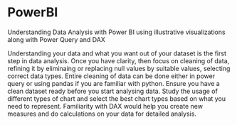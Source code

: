 # PowerBI
Understanding Data Analysis with Power BI using illustrative visualizations along with Power Query and DAX

Understanding your data and what you want out of your dataset is the first step in data analysis.
Once you have clarity, then focus on cleaning of data, refining it by eliminaing or replacing null values by suitable values, selecting correct data types.
Entire cleaning of data can be done either in power query or using pandas if you are familiar with python.
Ensure you have a clean dataset ready before you start analysing data.
Study the usage of different types of chart and select the best chart types based on what you need to represent.
Familiarity with DAX would help you create new measures and do calculations on your data for detailed analysis.
